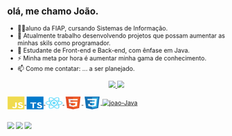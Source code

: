 ##  olá, me chamo João. 
- 👨‍💻aluno da FIAP, cursando Sistemas de Informação.
- 🔭 Atualmente trabalho desenvolvendo projetos que possam aumentar as minhas skils como programador.
- 🌱 Estudante de Front-end e Back-end, com ênfase em Java.
- ⚡ Minha meta por hora é aumentar minha gama de conhecimento.
- 📫 Como me contatar: ... a ser planejado.

<div align="center">
  <a href="https://github.com/Joao-VitorGD1703">
  <img height="180em" src="https://github-readme-stats.vercel.app/api?username=Joao-VitorGD1703&show_icons=true&theme=calm&include_all_commits=true&count_private=true"/>
  <img height="180em" src="https://github-readme-stats.vercel.app/api/top-langs/?username=Joao-VitorGD1703&layout=compact&langs_count=7&theme=calm"/>
</div>
  
  <div style="display: inline_block"><br>
  <img align="center" alt="Rafa-Js" height="30" width="40" src="https://raw.githubusercontent.com/devicons/devicon/master/icons/javascript/javascript-plain.svg">
  <img align="center" alt="Rafa-Ts" height="30" width="40" src="https://raw.githubusercontent.com/devicons/devicon/master/icons/typescript/typescript-plain.svg">
  <img align="center" alt="Rafa-React" height="30" width="40" src="https://raw.githubusercontent.com/devicons/devicon/master/icons/react/react-original.svg">
  <img align="center" alt="Rafa-HTML" height="30" width="40" src="https://raw.githubusercontent.com/devicons/devicon/master/icons/html5/html5-original.svg">
  <img align="center" alt="Rafa-CSS" height="30" width="40" src="https://raw.githubusercontent.com/devicons/devicon/master/icons/css3/css3-original.svg">
  <img align="center" alt="joao-Java" height="30" width="40"src="https://cdn.jsdelivr.net/gh/devicons/devicon/icons/java/java-original-wordmark.svg" />
</div>

  ##
  
  <div>
     <a href= target="><img src= https://img.shields.io/badge/Discord-7289DA?style=for-the-badge&logo=discord&logoColor=whitetarget="_blank"></a> 
  <a href = "mailto:douvernyj@gmail.com"><img src="https://img.shields.io/badge/-Gmail-%23333?style=for-the-badge&logo=gmail&logoColor=white" target="_blank"></a>
  <a href="https://www.linkedin.com/in/rafaella-ballerini-45875016a" target="_blank"><img src="https://img.shields.io/badge/-LinkedIn-%230077B5?style=for-the-badge&logo=linkedin&logoColor=white" target="_blank"></a> 
  
  
  </div>
